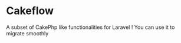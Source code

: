 # Cakeflow
A subset of CakePhp like functionalities for Laravel ! 
You can use it to migrate smoothly 